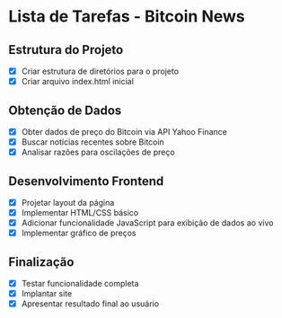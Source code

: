 # Lista de Tarefas - Bitcoin News

## Estrutura do Projeto
- [x] Criar estrutura de diretórios para o projeto
- [x] Criar arquivo index.html inicial

## Obtenção de Dados
- [x] Obter dados de preço do Bitcoin via API Yahoo Finance
- [x] Buscar notícias recentes sobre Bitcoin
- [x] Analisar razões para oscilações de preço

## Desenvolvimento Frontend
- [x] Projetar layout da página
- [x] Implementar HTML/CSS básico
- [x] Adicionar funcionalidade JavaScript para exibição de dados ao vivo
- [x] Implementar gráfico de preços

## Finalização
- [x] Testar funcionalidade completa
- [x] Implantar site
- [x] Apresentar resultado final ao usuário
